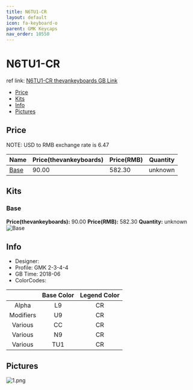 ```yaml
---
title: N6TU1-CR
layout: default
icon: fa-keyboard-o
parent: GMK Keycaps
nav_order: 10550
---
```


# N6TU1-CR

ref link: [N6TU1-CR thevankeyboards GB Link](https://thevankeyboards.com/products/pre-order-gmk-n6tu1-cr)

* [Price](#price)
* [Kits](#kits)
* [Info](#info)
* [Pictures](#pictures)


## Price  
NOTE: USD to RMB exchange rate is 6.47

| Name          | Price(thevankeyboards)    |  Price(RMB) | Quantity |
| ------------- | ------------ |  ---------- | -------- |
|[Base](#base)|90.00|582.30|unknown|


## Kits
### Base
**Price(thevankeyboards):** 90.00    **Price(RMB):** 582.30    **Quantity:** unknown  
<img src="{{ 'assets/images/gmk-keycaps/n6tu1-cr/kits_pics/base.png' | relative_url }}" alt="Base" class="image featured">


## Info
* Designer: 
* Profile: GMK 2-3-4-4
* GB Time: 2018-06
* ColorCodes:  

||Base Color      | Legend Color
|:-------------: |:-------------: | :------------:
|Alpha|L9|CR
|Modifiers|U9|CR
|Various|CC|CR
|Various|N9|CR
|Various|TU1|CR


## Pictures
<img src="{{ 'assets/images/gmk-keycaps/n6tu1-cr/rendering_pics/1.png' | relative_url }}" alt="1.png" class="image featured">
